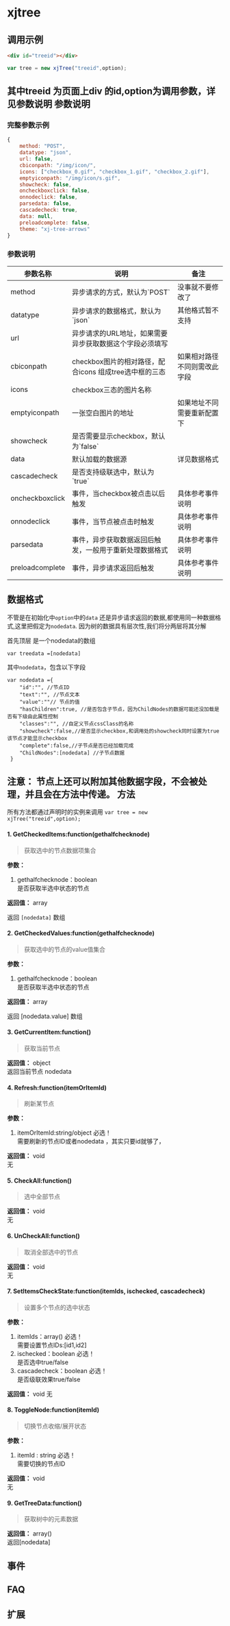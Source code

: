 xjtree
====
调用示例
---
``` html
<div id="treeid"></div>
```
``` javascript
var tree = new xjTree("treeid",option);
```
其中treeid 为页面上div 的id,option为调用参数，详见参数说明
参数说明
---
### 完整参数示例
``` javascript
{
    method: "POST",
    datatype: "json",
    url: false,
    cbiconpath: "/img/icon/",
    icons: ["checkbox_0.gif", "checkbox_1.gif", "checkbox_2.gif"],
    emptyiconpath: "/img/icon/s.gif",
    showcheck: false,   
    oncheckboxclick: false,
    onnodeclick: false,
    parsedata: false,
    cascadecheck: true,
    data: null,
    preloadcomplete: false,      
    theme: "xj-tree-arrows"
}
```
### 参数说明
<table>
<thead><tr><th>参数名称</th><th>说明</th><th>备注</th></tr></thead>
<tbody>
<tr><td>method</td><td>异步请求的方式，默认为`POST`</td><td>没事就不要修改了</td></tr>
<tr><td>datatype</td><td>异步请求的数据格式，默认为`json`</td><td>其他格式暂不支持</td></tr>
<tr><td>url</td><td>异步请求的URL地址，如果需要异步获取数据这个字段必须填写</td><td></td></tr>
<tr><td>cbiconpath</td><td>checkbox图片的相对路径，配合icons 组成tree选中框的三态</td><td>如果相对路径不同则需改此字段</td></tr>
<tr><td>icons</td><td>checkbox三态的图片名称</td><td></td></tr>
<tr><td>emptyiconpath</td><td>一张空白图片的地址</td><td>如果地址不同需要重新配置下</td></tr>
<tr><td>showcheck</td><td>是否需要显示checkbox，默认为`false`</td><td></td></tr>
<tr><td>data</td><td>默认加载的数据源</td><td>详见数据格式</td></tr>
<tr><td>cascadecheck</td><td>是否支持级联选中，默认为`true`</td><td></td></tr>
<tr><td>oncheckboxclick</td><td>事件，当checkbox被点击以后触发</td><td>具体参考事件说明</td></tr>
<tr><td>onnodeclick</td><td>事件，当节点被点击时触发</td><td>具体参考事件说明</td></tr>
<tr><td>parsedata</td><td>事件，异步获取数据返回后触发，一般用于重新处理数据格式</td><td>具体参考事件说明</td></tr>
<tr><td>preloadcomplete</td><td>事件，异步请求返回后触发</td><td>具体参考事件说明</td></tr>
</tbody>
</table>

数据格式
---
不管是在初始化中`option`中的`data` 还是异步请求返回的数据,都使用同一种数据格式,这里把假定为`nodedata`.
因为树的数据具有层次性,我们将分两层将其分解

首先顶层 是一个nodedata的数组
```
var treedata =[nodedata]
```
其中`nodedata`，包含以下字段
```
var nodedata ={
    "id":"", //节点ID
    "text":"", //节点文本
    "value":""// 节点的值
    "hasChildren":true, //是否包含子节点，因为ChildNodes的数据可能还没加载是否有下级由此属性控制
    "classes":"", //自定义节点cssClass的名称
    "showcheck":false,//是否显示checkbox,和调用处的showcheck同时设置为true该节点才能显示checkbox
    "complete":false,//子节点是否已经加载完成
    "ChildNodes":[nodedata] //子节点数据
 }
```
**注意：** 节点上还可以附加其他数据字段，不会被处理，并且会在方法中传递。
方法
---
所有方法都通过声明时的实例来调用 `var tree = new xjTree("treeid",option);`

#### 1. GetCheckedItems:function(gethalfchecknode)
> 获取选中的节点数据项集合

**参数：**  

1. gethalfchecknode：boolean  
是否获取半选中状态的节点

**返回值：**  array  

返回 `[nodedata]` 数组

#### 2. GetCheckedValues:function(gethalfchecknode)
> 获取选中的节点的value值集合  

**参数：**  

1. gethalfchecknode：boolean  
是否获取半选中状态的节点

**返回值：** array   

返回 [nodedata.value] 数组

#### 3. GetCurrentItem:function()
> 获取当前节点

**返回值：**  object  
返回当前节点 nodedata 

#### 4. Refresh:function(itemOrItemId)
> 刷新某节点

**参数：**

1. itemOrItemId:string/object 必选！  
需要刷新的节点ID或者nodedata ，其实只要id就够了，

**返回值：** void  
无

#### 5. CheckAll:function()
> 选中全部节点

**返回值：** void  
无

#### 6. UnCheckAll:function()
> 取消全部选中的节点

**返回值：** void  
无
#### 7. SetItemsCheckState:function(itemIds, ischecked, cascadecheck)
> 设置多个节点的选中状态 

**参数：**  
1. itemIds：array()  必选！  
    需要设置节点IDs:[id1,id2]  
2. ischecked：boolean   必选！  
    是否选中true/false  
3. cascadecheck：boolean   必选！  
    是否级联效果true/false

**返回值：** void
无

#### 8. ToggleNode:function(itemId)
> 切换节点收缩/展开状态

**参数：**  
1. itemId : string  必选！  
需要切换的节点ID

**返回值：** void  
无

#### 9. GetTreeData:function()
> 获取树中的元素数据

**返回值：** array()  
返回[nodedata]


事件
---

FAQ
---
扩展
---